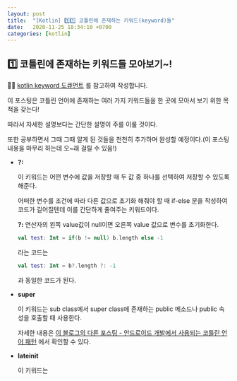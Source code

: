 ```yaml
---
layout: post
title:  "[Kotlin] 1️⃣1️⃣ 코틀린에 존재하는 키워드(keyword)들"
date:   2020-11-25 18:34:10 +0700
categories: [kotlin]
---
```


## 1️⃣ 코틀린에 존재하는 키워드들 모아보기~!

✍🏻 [kotlin keyword 도큐먼트](https://kotlinlang.org/docs/reference/keyword-reference.html) 를 참고하여 작성합니다.

이 포스팅은 코틀린 언어에 존재하는 여러 가지 키워드들을 한 곳에 모아서 보기 위한 목적을 갖는다!

따라서 자세한 설명보다는 간단한 설명이 주를 이룰 것이다.

또한 공부하면서 그때 그때 알게 된 것들을 천천히 추가하며 완성할 예정이다.(이 포스팅 내용을 마무리 하는데 오~래 걸릴 수 있음!)

* __?:__

    이 키워드는 어떤 변수에 값을 저장할 때 두 값 중 하나를 선택하여 저장할 수 있도록 해준다.
    
    어떠한 변수를 조건에 따라 다른 값으로 초기화 해줘야 할 때 if-else 문을 작성하여 코드가 길어질텐데 이를 간단하게 줄여주는 키워드이다.

    __?:__ 연산자의 왼쪽 value값이 null이면 오른쪽 value 값으로 변수를 초기화한다.

    ~~~kotlin
    val test: Int = if(b != null) b.length else -1
    ~~~

    라는 코드는

    ~~~kotlin
    val test: Int = b?.length ?: -1
    ~~~

    과 동일한 코드가 된다.

* __super__

    이 키워드는 sub class에서 super class에 존재하는 public 메소드나 public 속성을 호출할 때 사용한다.

    자세한 내용은 [이 블로그의 다른 포스팅 - 안드로이드 개발에서 사용되는 코틀린 언어 패턴](https://choheeis.github.io/newblog//articles/2020-07/kotlinPattern) 에서 확인할 수 있다.

* __lateinit__

    이 키워드는 
